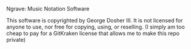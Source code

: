 Ngrave: Music Notation Software

This software is copyrighted by George Dosher III. It is not licensed for anyone to use, nor free for copying, using, or reselling. 
(I simply am too cheap to pay for a GitKraken license that allows me to make this repo private)
